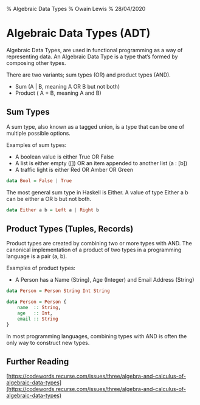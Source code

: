 % Algebraic Data Types
% Owain Lewis
% 28/04/2020

# Algebraic Data Types (ADT)

Algebraic Data Types, are used in functional programming as a way of representing data. An Algebraic Data Type is a type that’s formed by composing other types.

There are two variants; sum types (OR) and product types (AND).

- Sum (A | B, meaning A OR B but not both)
- Product ( A + B, meaning A and B)

## Sum Types

A sum type, also known as a tagged union, is a type that can be one of multiple possible options.

Examples of sum types:

- A boolean value is either True OR False
- A list is either empty ([]) OR an item appended to another list (a : [b])
- A traffic light is either Red OR Amber OR Green

```haskell
data Bool = False | True
```

The most general sum type in Haskell is Either. A value of type Either a b can be either a OR b but not both.

```haskell
data Either a b = Left a | Right b
```

## Product Types (Tuples, Records)

Product types are created by combining two or more types with AND. The canonical implementation of a product of two types in a programming language is a pair (a, b).

Examples of product types:

- A Person has a Name (String), Age (Integer) and Email Address (String)

```haskell
data Person = Person String Int String

data Person = Person {
	name  :: String,
	age   :: Int,
	email :: String
}
```

In most programming languages, combining types with AND is often the only way to construct new types.

## Further Reading

[https://codewords.recurse.com/issues/three/algebra-and-calculus-of-algebraic-data-types](https://codewords.recurse.com/issues/three/algebra-and-calculus-of-algebraic-data-types)
